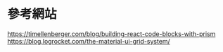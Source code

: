 # 參考網站

<https://timellenberger.com/blog/building-react-code-blocks-with-prism>
<https://blog.logrocket.com/the-material-ui-grid-system/>
